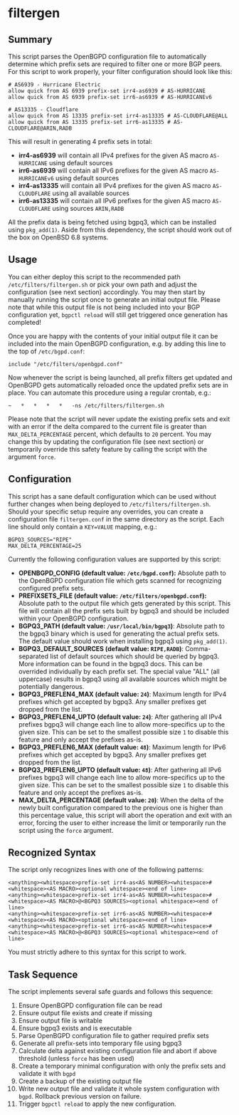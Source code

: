 # filtergen

## Summary
This script parses the OpenBGPD configuration file to automatically determine which prefix sets are required to filter one or more BGP peers. For this script to work properly, your filter configuration should look like this:

```
# AS6939 - Hurricane Electric
allow quick from AS 6939 prefix-set irr4-as6939 # AS-HURRICANE
allow quick from AS 6939 prefix-set irr6-as6939 # AS-HURRICANEv6

# AS13335 - Cloudflare
allow quick from AS 13335 prefix-set irr4-as13335 # AS-CLOUDFLARE@ALL
allow quick from AS 13335 prefix-set irr6-as13335 # AS-CLOUDFLARE@ARIN,RADB
```

This will result in generating 4 prefix sets in total:

- **irr4-as6939** will contain all IPv4 prefixes for the given AS macro `AS-HURRICANE` using default sources
- **irr6-as6939** will contain all IPv6 prefixes for the given AS macro `AS-HURRICANEv6` using default sources
- **irr4-as13335** will contain all IPv4 prefixes for the given AS macro `AS-CLOUDFLARE` using all available sources
- **irr6-as13335** will contain all IPv6 prefixes for the given AS macro `AS-CLOUDFLARE` using sources `ARIN,RADB`

All the prefix data is being fetched using bgpq3, which can be installed using `pkg_add(1)`. Aside from this dependency, the script should work out of the box on OpenBSD 6.8 systems.

## Usage
You can either deploy this script to the recommended path `/etc/filters/filtergen.sh` or pick your own path and adjust the configuration (see next section) accordingly. You may then start by manually running the script once to generate an initial output file. Please note that while this output file is not being included into your BGP configuration yet, `bgpctl reload` will still get triggered once generation has completed!

Once you are happy with the contents of your initial output file it can be included into the main OpenBGPD configuration, e.g. by adding this line to the top of `/etc/bgpd.conf`:

```
include "/etc/filters/openbgpd.conf"
```

Now whenever the script is being launched, all prefix filters get updated and OpenBGPD gets automatically reloaded once the updated prefix sets are in place. You can automate this procedure using a regular crontab, e.g.:

```
~	*	*	*	*	-ns /etc/filters/filtergen.sh
```

Please note that the script will never update the existing prefix sets and exit with an error if the delta compared to the current file is greater than `MAX_DELTA_PERCENTAGE` percent, which defaults to `20` percent. You may change this by updating the configuration file (see next section) or temporarily override this safety feature by calling the script with the argument `force`.

## Configuration
This script has a sane default configuration which can be used without further changes when being deployed to `/etc/filters/filtergen.sh`. Should your specific setup require any overrides, you can create a configuration file `filtergen.conf` in the same directory as the script. Each line should only contain a `KEY=VALUE` mapping, e.g.:

```
BGPQ3_SOURCES="RIPE"
MAX_DELTA_PERCENTAGE=25
```

Currently the following configuration values are supported by this script:

- **OPENBGPD_CONFIG (default value: `/etc/bgpd.conf`):** Absolute path to the OpenBGPD configuration file which gets scanned for recognizing configured prefix sets.
- **PREFIXSETS_FILE (default value: `/etc/filters/openbgpd.conf`):** Absolute path to the output file which gets generated by this script. This file will contain all the prefix sets built by bgpq3 and should be included within your OpenBGPD configuration.
- **BGPQ3_PATH (default value: `/usr/local/bin/bgpq3`)**: Absolute path to the bgpq3 binary which is used for generating the actual prefix sets. The default value should work when installing bgpq3 using `pkg_add(1)`.
- **BGPQ3_DEFAULT_SOURCES (default value: `RIPE,RADB`)**: Comma-separated list of default sources which should be queried by bgpq3. More information can be found in the bgpq3 docs. This can be overrided individually by each prefix set. The special value "ALL" (all uppercase) results in bgpq3 using all available sources which might be potentially dangerous.
- **BGPQ3_PREFLEN4_MAX (default value: `24`)**: Maximum length for IPv4 prefixes which get accepted by bgpq3. Any smaller prefixes get dropped from the list.
- **BGPQ3_PREFLEN4_UPTO (default value: `24`)**: After gathering all IPv4 prefixes bgpq3 will change each line to allow more-specifics up to the given size. This can be set to the smallest possible size `1` to disable this feature and only accept the prefixes as-is.
- **BGPQ3_PREFLEN6_MAX (default value: `48`)**: Maximum length for IPv6 prefixes which get accepted by bgpq3. Any smaller prefixes get dropped from the list.
- **BGPQ3_PREFLEN6_UPTO (default value: `48`)**: After gathering all IPv6 prefixes bgpq3 will change each line to allow more-specifics up to the given size. This can be set to the smallest possible size `1` to disable this feature and only accept the prefixes as-is.
- **MAX_DELTA_PERCENTAGE (default value: `20`)**: When the delta of the newly built configuration compared to the previous one is higher than this percentage value, this script will abort the operation and exit with an error, forcing the user to either increase the limit or temporarily run the script using the `force` argument.

## Recognized Syntax
The script only recognizes lines with one of the following patterns:

```
<anything><whitespace>prefix-set irr4-as<AS NUMBER><whitespace>#<whitespace><AS MACRO><optional whitespace><end of line>
<anything><whitespace>prefix-set irr4-as<AS NUMBER><whitespace>#<whitespace><AS MACRO>@<BGPQ3 SOURCES><optional whitespace><end of line>
<anything><whitespace>prefix-set irr6-as<AS NUMBER><whitespace>#<whitespace><AS MACRO><optional whitespace><end of line>
<anything><whitespace>prefix-set irr6-as<AS NUMBER><whitespace>#<whitespace><AS MACRO>@<BGPQ3 SOURCES><optional whitespace><end of line>
```

You must strictly adhere to this syntax for this script to work.

## Task Sequence
The script implements several safe guards and follows this sequence:

1. Ensure OpenBGPD configuration file can be read
2. Ensure output file exists and create if missing
3. Ensure output file is writable
4. Ensure bgpq3 exists and is executable
5. Parse OpenBGPD configuration file to gather required prefix sets
6. Generate all prefix-sets into temporary file using bgpq3
7. Calculate delta against existing configuration file and abort if above threshold (unless `force` has been used)
8. Create a temporary minimal configuration with only the prefix sets and validate it with `bgpd`
9. Create a backup of the existing output file
10. Write new output file and validate it whole system configuration with `bgpd`. Rollback previous version on failure.
11. Trigger `bgpctl reload` to apply the new configuration.

